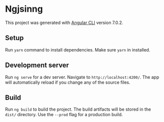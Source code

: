 # Ngjsinng

This project was generated with [Angular CLI](https://github.com/angular/angular-cli) version 7.0.2.

## Setup

Run `yarn` command to install dependencies. Make sure `yarn` in installed.

## Development server

Run `ng serve` for a dev server. Navigate to `http://localhost:4200/`. The app will automatically reload if you change any of the source files.


## Build

Run `ng build` to build the project. The build artifacts will be stored in the `dist/` directory. Use the `--prod` flag for a production build.

